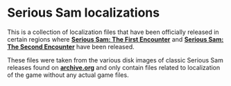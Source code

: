 # Serious Sam localizations
This is a collection of localization files that have been officially released in certain regions where [**Serious Sam: The First Encounter**](https://store.steampowered.com/app/41050/Serious_Sam_Classic_The_First_Encounter/) and [**Serious Sam: The Second Encounter**](https://store.steampowered.com/app/41060/Serious_Sam_Classic_The_Second_Encounter/) have been released.

These files were taken from the various disk images of classic Serious Sam releases found on [**archive.org**](https://archive.org/) and only contain files related to localization of the game without any actual game files.
